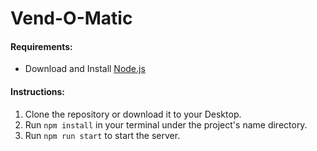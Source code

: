 # Vend-O-Matic

#### Requirements:
- Download and Install [Node.js](https://nodejs.org/en/download/)

#### Instructions:
1. Clone the repository or download it to your Desktop.
2. Run `npm install` in your terminal under the project's name directory.
3. Run `npm run start` to start the server.
